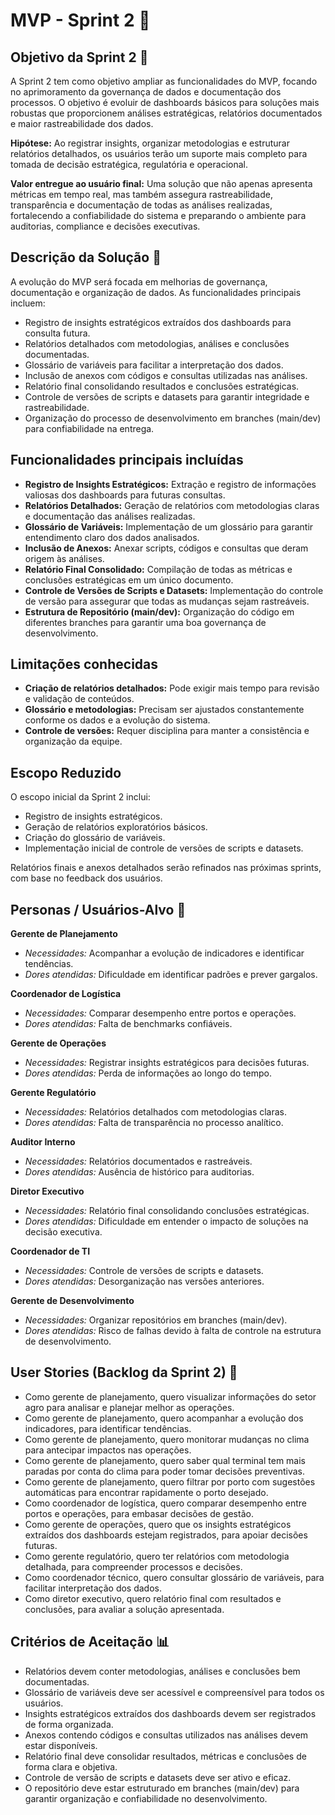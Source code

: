 # MVP - Sprint 2 📌  

## Objetivo da Sprint 2 🎯  

A Sprint 2 tem como objetivo ampliar as funcionalidades do MVP, focando no aprimoramento da governança de dados e documentação dos processos. O objetivo é evoluir de dashboards básicos para soluções mais robustas que proporcionem análises estratégicas, relatórios documentados e maior rastreabilidade dos dados.  

**Hipótese:** Ao registrar insights, organizar metodologias e estruturar relatórios detalhados, os usuários terão um suporte mais completo para tomada de decisão estratégica, regulatória e operacional.  

**Valor entregue ao usuário final:** Uma solução que não apenas apresenta métricas em tempo real, mas também assegura rastreabilidade, transparência e documentação de todas as análises realizadas, fortalecendo a confiabilidade do sistema e preparando o ambiente para auditorias, compliance e decisões executivas.  

## Descrição da Solução 📝  

A evolução do MVP será focada em melhorias de governança, documentação e organização de dados. As funcionalidades principais incluem:  

- Registro de insights estratégicos extraídos dos dashboards para consulta futura.  
- Relatórios detalhados com metodologias, análises e conclusões documentadas.  
- Glossário de variáveis para facilitar a interpretação dos dados.  
- Inclusão de anexos com códigos e consultas utilizadas nas análises.  
- Relatório final consolidando resultados e conclusões estratégicas.  
- Controle de versões de scripts e datasets para garantir integridade e rastreabilidade.  
- Organização do processo de desenvolvimento em branches (main/dev) para confiabilidade na entrega.  

## Funcionalidades principais incluídas  

- **Registro de Insights Estratégicos:** Extração e registro de informações valiosas dos dashboards para futuras consultas.  
- **Relatórios Detalhados:** Geração de relatórios com metodologias claras e documentação das análises realizadas.  
- **Glossário de Variáveis:** Implementação de um glossário para garantir entendimento claro dos dados analisados.  
- **Inclusão de Anexos:** Anexar scripts, códigos e consultas que deram origem às análises.  
- **Relatório Final Consolidado:** Compilação de todas as métricas e conclusões estratégicas em um único documento.  
- **Controle de Versões de Scripts e Datasets:** Implementação do controle de versão para assegurar que todas as mudanças sejam rastreáveis.  
- **Estrutura de Repositório (main/dev):** Organização do código em diferentes branches para garantir uma boa governança de desenvolvimento.
  
## Limitações conhecidas  

- **Criação de relatórios detalhados:** Pode exigir mais tempo para revisão e validação de conteúdos.  
- **Glossário e metodologias:** Precisam ser ajustados constantemente conforme os dados e a evolução do sistema.  
- **Controle de versões:** Requer disciplina para manter a consistência e organização da equipe.  

## Escopo Reduzido  

O escopo inicial da Sprint 2 inclui:  

- Registro de insights estratégicos.  
- Geração de relatórios exploratórios básicos.  
- Criação do glossário de variáveis.  
- Implementação inicial de controle de versões de scripts e datasets.  

Relatórios finais e anexos detalhados serão refinados nas próximas sprints, com base no feedback dos usuários.  

## Personas / Usuários-Alvo 👥  

**Gerente de Planejamento**  
- *Necessidades:* Acompanhar a evolução de indicadores e identificar tendências.  
- *Dores atendidas:* Dificuldade em identificar padrões e prever gargalos.  

**Coordenador de Logística**  
- *Necessidades:* Comparar desempenho entre portos e operações.  
- *Dores atendidas:* Falta de benchmarks confiáveis.  

**Gerente de Operações**  
- *Necessidades:* Registrar insights estratégicos para decisões futuras.  
- *Dores atendidas:* Perda de informações ao longo do tempo.  

**Gerente Regulatório**  
- *Necessidades:* Relatórios detalhados com metodologias claras.  
- *Dores atendidas:* Falta de transparência no processo analítico.  

**Auditor Interno**  
- *Necessidades:* Relatórios documentados e rastreáveis.  
- *Dores atendidas:* Ausência de histórico para auditorias.  

**Diretor Executivo**  
- *Necessidades:* Relatório final consolidando conclusões estratégicas.  
- *Dores atendidas:* Dificuldade em entender o impacto de soluções na decisão executiva.  

**Coordenador de TI**  
- *Necessidades:* Controle de versões de scripts e datasets.  
- *Dores atendidas:* Desorganização nas versões anteriores.  

**Gerente de Desenvolvimento**  
- *Necessidades:* Organizar repositórios em branches (main/dev).  
- *Dores atendidas:* Risco de falhas devido à falta de controle na estrutura de desenvolvimento.  

## User Stories (Backlog da Sprint 2) 🔑  

- Como gerente de planejamento, quero visualizar informações do setor agro para analisar e planejar melhor as operações.  
- Como gerente de planejamento, quero acompanhar a evolução dos indicadores, para identificar tendências.  
- Como gerente de planejamento, quero monitorar mudanças no clima para antecipar impactos nas operações.  
- Como gerente de planejamento, quero saber qual terminal tem mais paradas por conta do clima para poder tomar decisões preventivas.  
- Como gerente de planejamento, quero filtrar por porto com sugestões automáticas para encontrar rapidamente o porto desejado.  
- Como coordenador de logística, quero comparar desempenho entre portos e operações, para embasar decisões de gestão.  
- Como gerente de operações, quero que os insights estratégicos extraídos dos dashboards estejam registrados, para apoiar decisões futuras.  
- Como gerente regulatório, quero ter relatórios com metodologia detalhada, para compreender processos e decisões.  
- Como coordenador técnico, quero consultar glossário de variáveis, para facilitar interpretação dos dados.  
- Como diretor executivo, quero relatório final com resultados e conclusões, para avaliar a solução apresentada.  

## Critérios de Aceitação 📊  

- Relatórios devem conter metodologias, análises e conclusões bem documentadas.  
- Glossário de variáveis deve ser acessível e compreensível para todos os usuários.  
- Insights estratégicos extraídos dos dashboards devem ser registrados de forma organizada.  
- Anexos contendo códigos e consultas utilizados nas análises devem estar disponíveis.  
- Relatório final deve consolidar resultados, métricas e conclusões de forma clara e objetiva.  
- Controle de versão de scripts e datasets deve ser ativo e eficaz.  
- O repositório deve estar estruturado em branches (main/dev) para garantir organização e confiabilidade no desenvolvimento.  
